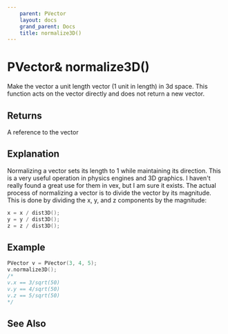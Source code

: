 ```yaml
---
    parent: PVector
    layout: docs
    grand_parent: Docs
    title: normalize3D()
---
```

# PVector& normalize3D()
Make the vector a unit length vector (1 unit in length) in 3d space. This function acts on the vector directly and does not return a new vector.

## Returns
A reference to the vector

## Explanation
Normalizing a vector sets its length to 1 while maintaining its direction. This is a very useful operation in physics engines and 3D graphics. I haven't really found a great use for them in vex, but I am sure it exists. 
The actual process of normalizing a vector is to divide the vector by its magnitude. This is done by dividing the x, y, and z components by the magnitude:

```cpp
x = x / dist3D();
y = y / dist3D();
z = z / dist3D();
```

## Example
```cpp
PVector v = PVector(3, 4, 5);
v.normalize3D();
/*
v.x == 3/sqrt(50)
v.y == 4/sqrt(50)
v.z == 5/sqrt(50)
*/
```

## See Also

